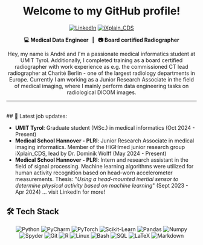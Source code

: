 <h1 align="center">  Welcome to my GitHub profile! </h1>

<p align="center">
  <a href="https://www.linkedin.com/in/andre-schomakers/"><img src="https://img.shields.io/badge/LinkedIn-0077B5?style=for-the-badge&logo=linkedin&logoColor=white" alt="LinkedIn"></a>
  <a href="https://www.highmed.org/en/junior-research-group-ixplain_cds"><img src="https://img.shields.io/badge/website-000000?style=for-the-badge&logo=About.me&logoColor=white" alt="iXplain_CDS"></a>
</p>

<p align="center">
  <strong> 💻 Medical Data Engineer &nbsp; | &nbsp; 📷 Board certified Radiographer </strong>
</p>

<p align="center">
  Hey, 
  my name is André and I'm a passionate medical informatics student at UMIT Tyrol. Additionally, I completed training as a board certified radiographer with work experience as e.g. the commissioned CT lead radiographer at Charité Berlin - one of the largest radiology departments in Europe. Currently I am working as a Junior Research Associate in the field of medical imaging, where I mainly perform data engineering tasks on radiological DICOM images.
</p>

---
<br>
## 💼 Latest job updates:

- **UMIT Tyrol**: Graduate student (MSc.) in medical informatics (Oct 2024 - Present)
- **Medical School Hannover - PLRI**: Junior Research Associate in medical imaging informatics. Member of the HiGHmed junior research group iXplain_CDS, lead by Dr. Dominik Wolff (May 2024 - Present)
- **Medical School Hannover - PLRI**: Intern and research assistant in the field of signal processing. Machine learning algorithms were utilized for human activity recognition based on head-worn accelerometer measurements. Thesis: "_Using a head-mounted inertial sensor to determine physical activity based on machine learning_" (Sept 2023 - Apr 2024)
 ... visit LinkedIn for more!
## 🛠 Tech Stack


<p align="center">
  <img src="https://img.shields.io/badge/Python-FFD43B?style=for-the-badge&logo=python&logoColor=blue" alt="Python">
  <img src="https://img.shields.io/badge/PyCharm-000000.svg?&style=for-the-badge&logo=PyCharm&logoColor=white" alt="PyCharm">
  <img src="https://img.shields.io/badge/PyTorch-EE4C2C?style=for-the-badge&logo=pytorch&logoColor=white" alt="PyTorch">
  <img src="https://img.shields.io/badge/scikit_learn-F7931E?style=for-the-badge&logo=scikit-learn&logoColor=white" alt="Scikit-Learn">
  <img src="https://img.shields.io/badge/Pandas-150458?style=for-the-badge&logo=pandas&logoColor=white" alt="Pandas">
  <img src="https://img.shields.io/badge/Numpy-013243?style=for-the-badge&logo=numpy&logoColor=white" alt="Numpy">
  <img src="https://img.shields.io/badge/Spyder%20Ide-FF0000?style=for-the-badge&logo=spyder%20ide&logoColor=white" alt="Spyder">
  <img src="https://img.shields.io/badge/Git-F05032?style=for-the-badge&logo=git&logoColor=white" alt="Git">
  <img src="https://img.shields.io/badge/R-276DC3?style=for-the-badge&logo=r&logoColor=white" alt="R">
  <img src="https://img.shields.io/badge/Linux-FCC624?style=for-the-badge&logo=linux&logoColor=black" alt="Linux">
  <img src="https://img.shields.io/badge/Bash-4EAA25?style=for-the-badge&logo=gnu-bash&logoColor=white" alt="Bash">
  <img src="https://img.shields.io/badge/SQL-4479A1?style=for-the-badge&logo=mysql&logoColor=white" alt="SQL">
  <img src="https://img.shields.io/badge/LaTeX-47A141?style=for-the-badge&logo=LaTeX&logoColor=white" alt="LaTeX">
  <img src="https://img.shields.io/badge/Markdown-000000?style=for-the-badge&logo=markdown&logoColor=white" alt="Markdown">
  
</p>
